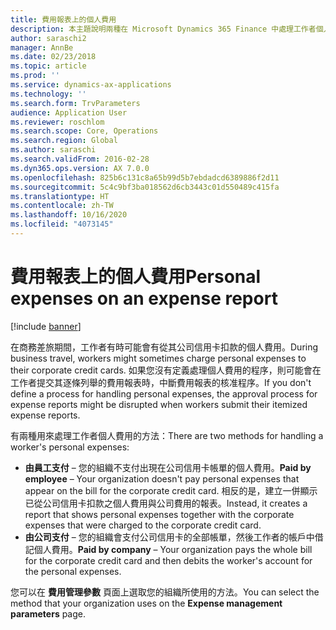 ```yaml
---
title: 費用報表上的個人費用
description: 本主題說明兩種在 Microsoft Dynamics 365 Finance 中處理工作者個人費用的方法。
author: saraschi2
manager: AnnBe
ms.date: 02/23/2018
ms.topic: article
ms.prod: ''
ms.service: dynamics-ax-applications
ms.technology: ''
ms.search.form: TrvParameters
audience: Application User
ms.reviewer: roschlom
ms.search.scope: Core, Operations
ms.search.region: Global
ms.author: saraschi
ms.search.validFrom: 2016-02-28
ms.dyn365.ops.version: AX 7.0.0
ms.openlocfilehash: 825b6c131c8a65b99d5b7ebdadcd6389886f2d11
ms.sourcegitcommit: 5c4c9bf3ba018562d6cb3443c01d550489c415fa
ms.translationtype: HT
ms.contentlocale: zh-TW
ms.lasthandoff: 10/16/2020
ms.locfileid: "4073145"
---
```

# <a name="personal-expenses-on-an-expense-report"></a><span data-ttu-id="d7f53-103">費用報表上的個人費用</span><span class="sxs-lookup"><span data-stu-id="d7f53-103">Personal expenses on an expense report</span></span>

[!include [banner](../includes/banner.md)]

<span data-ttu-id="d7f53-104">在商務差旅期間，工作者有時可能會有從其公司信用卡扣款的個人費用。</span><span class="sxs-lookup"><span data-stu-id="d7f53-104">During business travel, workers might sometimes charge personal expenses to their corporate credit cards.</span></span> <span data-ttu-id="d7f53-105">如果您沒有定義處理個人費用的程序，則可能會在工作者提交其逐條列舉的費用報表時，中斷費用報表的核准程序。</span><span class="sxs-lookup"><span data-stu-id="d7f53-105">If you don't define a process for handling personal expenses, the approval process for expense reports might be disrupted when workers submit their itemized expense reports.</span></span> 

<span data-ttu-id="d7f53-106">有兩種用來處理工作者個人費用的方法：</span><span class="sxs-lookup"><span data-stu-id="d7f53-106">There are two methods for handling a worker's personal expenses:</span></span>

- <span data-ttu-id="d7f53-107">**由員工支付** – 您的組織不支付出現在公司信用卡帳單的個人費用。</span><span class="sxs-lookup"><span data-stu-id="d7f53-107">**Paid by employee** – Your organization doesn't pay personal expenses that appear on the bill for the corporate credit card.</span></span> <span data-ttu-id="d7f53-108">相反的是，建立一併顯示已從公司信用卡扣款之個人費用與公司費用的報表。</span><span class="sxs-lookup"><span data-stu-id="d7f53-108">Instead, it creates a report that shows personal expenses together with the corporate expenses that were charged to the corporate credit card.</span></span>
- <span data-ttu-id="d7f53-109">**由公司支付** – 您的組織會支付公司信用卡的全部帳單，然後工作者的帳戶中借記個人費用。</span><span class="sxs-lookup"><span data-stu-id="d7f53-109">**Paid by company** – Your organization pays the whole bill for the corporate credit card and then debits the worker's account for the personal expenses.</span></span>

<span data-ttu-id="d7f53-110">您可以在 **費用管理參數** 頁面上選取您的組織所使用的方法。</span><span class="sxs-lookup"><span data-stu-id="d7f53-110">You can select the method that your organization uses on the **Expense management parameters** page.</span></span>
